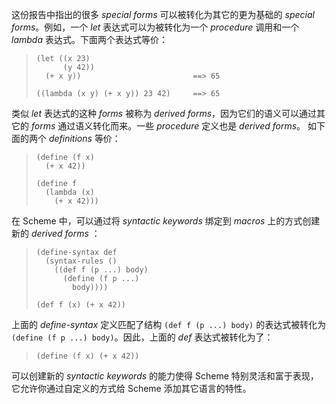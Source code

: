 这份报告中指出的很多 *special forms* 可以被转化为其它的更为基础的 *special forms*。例如，一个 *let* 表达式可以为被转化为一个 *procedure* 调用和一个 *lambda* 表达式。下面两个表达式等价：

> ```
> (let ((x 23)
>       (y 42))
>   (+ x y))                         ==> 65
> ```
>
> ```
> ((lambda (x y) (+ x y)) 23 42)     ==> 65
> ```

类似 *let* 表达式的这种 *forms* 被称为 *derived forms*，因为它们的语义可以通过其它的 *forms* 通过语义转化而来。一些 *procedure* 定义也是 *derived forms*。 如下面的两个 *definitions* 等价：

> ```
> (define (f x)
>   (+ x 42))
> ```
>
> ```
> (define f
>   (lambda (x)
>     (+ x 42)))
> ```

在 Scheme 中，可以通过将 *syntactic keywords* 绑定到 *macros* 上的方式创建新的 *derived forms* ：

> ```
> (define-syntax def
>   (syntax-rules ()
>     ((def f (p ...) body)
>       (define (f p ...)
>         body))))
> ```
>
> ```
> (def f (x) (+ x 42))
> ```

上面的 *define-syntax* 定义匹配了结构 `(def f (p ...) body)` 的表达式被转化为 `(define (f p ...) body)`。因此，上面的 *def* 表达式被转化为了：

> ```
> (define (f x) (+ x 42))
> ```

可以创建新的 *syntactic keywords* 的能力使得 Scheme 特别灵活和富于表现，它允许你通过自定义的方式给 Scheme 添加其它语言的特性。